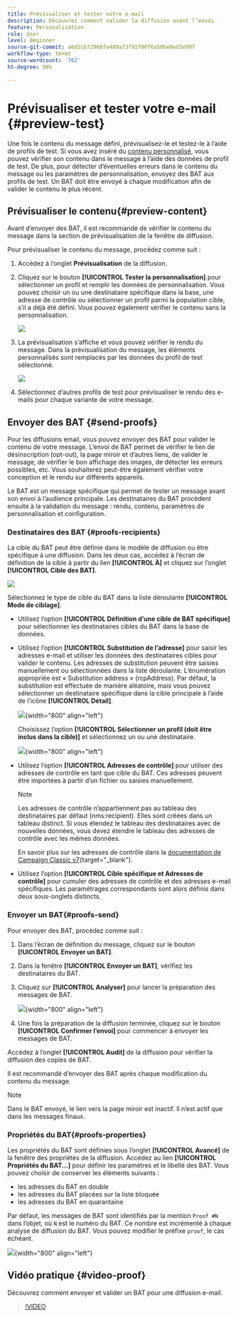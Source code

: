 ```yaml
---
title: Prévisualiser et tester votre e-mail
description: Découvrez comment valider la diffusion avant l’envoi
feature: Personalization
role: User
level: Beginner
source-git-commit: a6d2cb72968fe489a73f92f00f6a50be8ed3e997
workflow-type: tm+mt
source-wordcount: '762'
ht-degree: 98%

---
```


# Prévisualiser et tester votre e-mail {#preview-test}

Une fois le contenu du message défini, prévisualisez-le et testez-le à l’aide de profils de test. Si vous avez inséré du [contenu personnalisé](personalize.md), vous pouvez vérifier son contenu dans le message à l’aide des données de profil de test. De plus, pour détecter d’éventuelles erreurs dans le contenu du message ou les paramètres de personnalisation, envoyez des BAT aux profils de test. Un BAT doit être envoyé à chaque modification afin de valider le contenu le plus récent.

## Prévisualiser le contenu{#preview-content}

Avant d’envoyer des BAT, il est recommandé de vérifier le contenu du message dans la section de prévisualisation de la fenêtre de diffusion.

Pour prévisualiser le contenu du message, procédez comme suit :

1. Accédez à l’onglet **Prévisualisation** de la diffusion.
1. Cliquez sur le bouton **[!UICONTROL Tester la personnalisation]** pour sélectionner un profil et remplir les données de personnalisation. Vous pouvez choisir un ou une destinataire spécifique dans la base, une adresse de contrôle ou sélectionner un profil parmi la population cible, s’il a déjà été défini. Vous pouvez également vérifier le contenu sans la personnalisation.

   ![](assets/test-personalization.png)

1. La prévisualisation s’affiche et vous pouvez vérifier le rendu du message. Dans la prévisualisation du message, les éléments personnalisés sont remplacés par les données du profil de test sélectionné.

   ![](assets/test-personalization-with-a-recipient.png)

1. Sélectionnez d’autres profils de test pour prévisualiser le rendu des e-mails pour chaque variante de votre message.

## Envoyer des BAT {#send-proofs}

Pour les diffusions email, vous pouvez envoyer des BAT pour valider le contenu de votre message. L’envoi de BAT permet de vérifier le lien de désinscription (opt-out), la page miroir et d’autres liens, de valider le message, de vérifier le bon affichage des images, de détecter les erreurs possibles, etc. Vous souhaiterez peut-être également vérifier votre conception et le rendu sur différents appareils.

Le BAT est un message spécifique qui permet de tester un message avant son envoi à l’audience principale. Les destinataires du BAT procèdent ensuite à la validation du message : rendu, contenu, paramètres de personnalisation et configuration.

### Destinataires des BAT {#proofs-recipients}

La cible du BAT peut être définie dans le modèle de diffusion ou être spécifique à une diffusion. Dans les deux cas, accédez à l’écran de définition de la cible à partir du lien **[!UICONTROL À]** et cliquez sur l’onglet **[!UICONTROL Cible des BAT]**.

![](assets/target-of-proofs.png)

Sélectionnez le type de cible du BAT dans la liste déroulante **[!UICONTROL Mode de ciblage]**.

* Utilisez l’option **[!UICONTROL Définition d’une cible de BAT spécifique]** pour sélectionner les destinataires cibles du BAT dans la base de données.
* Utilisez l’option **[!UICONTROL Substitution de l’adresse]** pour saisir les adresses e-mail et utiliser les données des destinataires cibles pour valider le contenu. Les adresses de substitution peuvent être saisies manuellement ou sélectionnées dans la liste déroulante. L’énumération appropriée est « Substitution address » (rcpAddress).
Par défaut, la substitution est effectuée de manière aléatoire, mais vous pouvez sélectionner un destinataire spécifique dans la cible principale à l’aide de l’icône **[!UICONTROL Détail]**.

   ![](assets/target-of-proofs-substitution-details.png){width="800" align="left"}

   Choisissez l’option **[!UICONTROL Sélectionner un profil (doit être inclus dans la cible)]** et sélectionnez un ou une destinataire.

   ![](assets/target-of-proofs-substitution.png){width="800" align="left"}


* Utilisez l’option **[!UICONTROL Adresses de contrôle]** pour utiliser des adresses de contrôle en tant que cible du BAT. Ces adresses peuvent être importées à partir d’un fichier ou saisies manuellement.

   >[!NOTE]
   >
   >Les adresses de contrôle n’appartiennent pas au tableau des destinataires par défaut (nms:recipient). Elles sont créées dans un tableau distinct. Si vous étendez le tableau des destinataires avec de nouvelles données, vous devez étendre le tableau des adresses de contrôle avec les mêmes données.

   En savoir plus sur les adresses de contrôle dans la [documentation de Campaign Classic v7](https://experienceleague.adobe.com/docs/campaign-classic/using/sending-messages/using-seed-addresses/about-seed-addresses.html?lang=fr){target="_blank"}.

* Utilisez l’option **[!UICONTROL Cible spécifique et Adresses de contrôle]** pour cumuler des adresses de contrôle et des adresses e-mail spécifiques. Les paramétrages correspondants sont alors définis dans deux sous-onglets distincts.

### Envoyer un BAT{#proofs-send}

Pour envoyer des BAT, procédez comme suit :

1. Dans l’écran de définition du message, cliquez sur le bouton **[!UICONTROL Envoyer un BAT]**.
1. Dans la fenêtre **[!UICONTROL Envoyer un BAT]**, vérifiez les destinataires du BAT.
1. Cliquez sur **[!UICONTROL Analyser]** pour lancer la préparation des messages de BAT.

   ![](assets/send-proof-analyze.png){width="800" align="left"}

1. Une fois la préparation de la diffusion terminée, cliquez sur le bouton **[!UICONTROL Confirmer l’envoi]** pour commencer à envoyer les messages de BAT.

Accédez à l’onglet **[!UICONTROL Audit]** de la diffusion pour vérifier la diffusion des copies de BAT.

Il est recommandé d’envoyer des BAT après chaque modification du contenu du message.

>[!NOTE]
>
>Dans le BAT envoyé, le lien vers la page miroir est inactif. Il n’est actif que dans les messages finaux.

### Propriétés du BAT{#proofs-properties}

Les propriétés du BAT sont définies sous l’onglet **[!UICONTROL Avancé]** de la fenêtre des propriétés de la diffusion. Accédez au lien **[!UICONTROL Propriétés du BAT...]** pour définir les paramètres et le libellé des BAT. Vous pouvez choisir de conserver les éléments suivants :

* les adresses du BAT en double
* les adresses du BAT placées sur la liste bloquée
* les adresses du BAT en quarantaine

Par défaut, les messages de BAT sont identifiés par la mention `Proof #N` dans l’objet, où `N` est le numéro du BAT. Ce nombre est incrémenté à chaque analyse de diffusion du BAT. Vous pouvez modifier le préfixe `proof`, le cas échéant.

![](assets/proof-parameters.png){width="800" align="left"}


## Vidéo pratique {#video-proof}

Découvrez comment envoyer et valider un BAT pour une diffusion e-mail.

>[!VIDEO](https://video.tv.adobe.com/v/333404)
